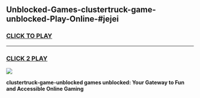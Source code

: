 
## Unblocked-Games-clustertruck-game-unblocked-Play-Online-#jejei
<h3>
<a href="https://premium.freeplayer.one?title=clustertruck-game-unblocked&ref=27F">CLICK TO PLAY</a></h3>
<hr>

<h3>
<a href="https://premium.freeplayer.one?title=clustertruck-game-unblocked&ref=27F">CLICK 2 PLAY</a>
  
</h3>

<a href="https://premium.freeplayer.one?title=clustertruck-game-unblocked&ref=27F"><img src="https://clearcache.store/games.png"></a>


**clustertruck-game-unblocked games unblocked: Your Gateway to Fun and Accessible Online Gaming**
